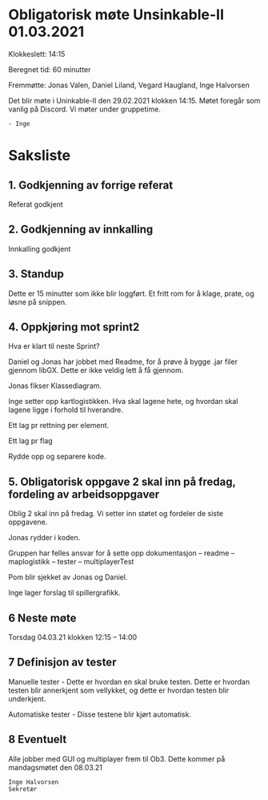 # Obligatorisk møte Unsinkable-II 01.03.2021

Klokkeslett: 14:15

Beregnet tid: 60 minutter

Fremmøtte: Jonas Valen, Daniel Liland, Vegard Haugland, Inge Halvorsen

Det blir møte i Uninkable-II den 29.02.2021 klokken 14:15. Møtet foregår som vanlig på Discord. Vi møter under gruppetime.

    - Inge

# Saksliste

## 1. Godkjenning av forrige referat
Referat godkjent

## 2. Godkjenning av innkalling
Innkalling godkjent

## 3. Standup
Dette er 15 minutter som ikke blir loggført. Et fritt rom for å klage, prate, og løsne på snippen.

## 4. Oppkjøring mot sprint2
Hva er klart til neste Sprint?

Daniel og Jonas har jobbet med Readme, for å prøve å bygge .jar filer gjennom libGX. Dette er ikke veldig lett å få gjennom.

Jonas fikser Klassediagram.

Inge setter opp kartlogistikken. Hva skal lagene hete, og hvordan skal lagene ligge i forhold til hverandre.

Ett lag pr rettning per element.

Ett lag pr flag

Rydde opp og separere kode.

## 5. Obligatorisk oppgave 2 skal inn på fredag, fordeling av arbeidsoppgaver
Oblig 2 skal inn på fredag. Vi setter inn støtet og fordeler de siste oppgavene.

Jonas rydder i koden.

Gruppen har felles ansvar for å sette opp dokumentasjon – readme – maplogistikk – tester – multiplayerTest

Pom blir sjekket av Jonas og Daniel.

Inge lager forslag til spillergrafikk.

## 6 Neste møte
Torsdag 04.03.21 klokken 12:15 – 14:00

## 7 Definisjon av tester
Manuelle tester - Dette er hvordan en skal bruke testen. Dette er hvordan testen blir annerkjent som vellykket, og dette er hvordan testen blir underkjent.

Automatiske tester - Disse testene blir kjørt automatisk.

## 8 Eventuelt
Alle jobber med GUI og multiplayer frem til Ob3. Dette kommer på mandagsmøtet den 08.03.21

    Inge Halvorsen
    Sekretær